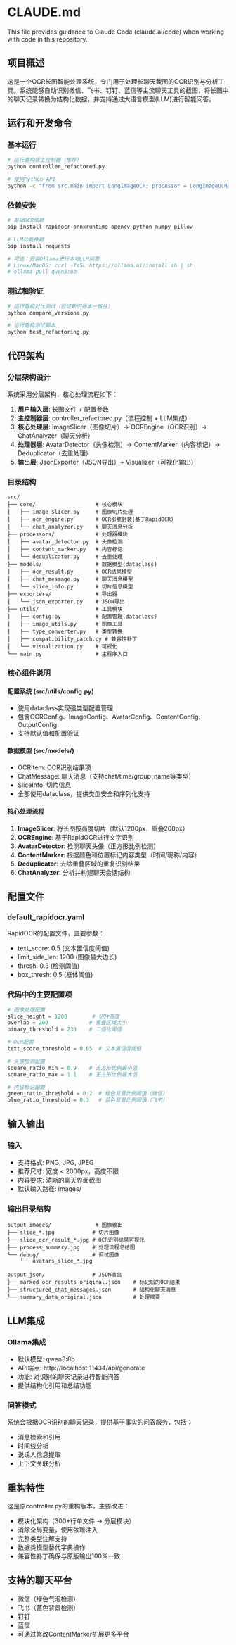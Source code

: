 # CLAUDE.md

This file provides guidance to Claude Code (claude.ai/code) when working with code in this repository.

## 项目概述

这是一个OCR长图智能处理系统，专门用于处理长聊天截图的OCR识别与分析工具。系统能够自动识别微信、飞书、钉钉、蓝信等主流聊天工具的截图，将长图中的聊天记录转换为结构化数据，并支持通过大语言模型(LLM)进行智能问答。

## 运行和开发命令

### 基本运行
```bash
# 运行重构版主控制器（推荐）
python controller_refactored.py

# 使用Python API
python -c "from src.main import LongImageOCR; processor = LongImageOCR(); processor.process_long_image('images/your_image.png')"
```

### 依赖安装
```bash
# 基础OCR依赖
pip install rapidocr-onnxruntime opencv-python numpy pillow

# LLM功能依赖
pip install requests

# 可选：安装Ollama进行本地LLM问答
# Linux/MacOS: curl -fsSL https://ollama.ai/install.sh | sh
# ollama pull qwen3:8b
```

### 测试和验证
```bash
# 运行重构对比测试（验证新旧版本一致性）
python compare_versions.py

# 运行重构测试脚本
python test_refactoring.py
```

## 代码架构

### 分层架构设计
系统采用分层架构，核心处理流程如下：

1. **用户输入层**: 长图文件 + 配置参数
2. **主控制器层**: controller_refactored.py（流程控制 + LLM集成）
3. **核心处理层**: ImageSlicer（图像切片）→ OCREngine（OCR识别）→ ChatAnalyzer（聊天分析）
4. **处理器层**: AvatarDetector（头像检测）→ ContentMarker（内容标记）→ Deduplicator（去重处理）
5. **输出层**: JsonExporter（JSON导出）+ Visualizer（可视化输出）

### 目录结构
```
src/
├── core/                   # 核心模块
│   ├── image_slicer.py     # 图像切片处理
│   ├── ocr_engine.py       # OCR引擎封装(基于RapidOCR)
│   └── chat_analyzer.py    # 聊天消息分析
├── processors/             # 处理器模块  
│   ├── avatar_detector.py  # 头像检测
│   ├── content_marker.py   # 内容标记
│   └── deduplicator.py     # 去重处理
├── models/                 # 数据模型(dataclass)
│   ├── ocr_result.py       # OCR结果模型
│   ├── chat_message.py     # 聊天消息模型
│   └── slice_info.py       # 切片信息模型
├── exporters/              # 导出器
│   └── json_exporter.py    # JSON导出
├── utils/                  # 工具模块
│   ├── config.py           # 配置管理(dataclass)
│   ├── image_utils.py      # 图像工具
│   ├── type_converter.py   # 类型转换
│   ├── compatibility_patch.py # 兼容性补丁
│   └── visualization.py    # 可视化
└── main.py                 # 主程序入口
```

### 核心组件说明

#### 配置系统 (src/utils/config.py)
- 使用dataclass实现强类型配置管理
- 包含OCRConfig、ImageConfig、AvatarConfig、ContentConfig、OutputConfig
- 支持默认值和配置验证

#### 数据模型 (src/models/)
- OCRItem: OCR识别结果项
- ChatMessage: 聊天消息（支持chat/time/group_name等类型）
- SliceInfo: 切片信息
- 全部使用dataclass，提供类型安全和序列化支持

#### 核心处理流程
1. **ImageSlicer**: 将长图按高度切片（默认1200px，重叠200px）
2. **OCREngine**: 基于RapidOCR进行文字识别
3. **AvatarDetector**: 检测聊天头像（正方形比例检测）
4. **ContentMarker**: 根据颜色和位置标记内容类型（时间/昵称/内容）
5. **Deduplicator**: 去除重叠区域的重复识别结果
6. **ChatAnalyzer**: 分析并构建聊天会话结构

## 配置文件

### default_rapidocr.yaml
RapidOCR的配置文件，主要参数：
- text_score: 0.5 (文本置信度阈值)
- limit_side_len: 1200 (图像最大边长)
- thresh: 0.3 (检测阈值)
- box_thresh: 0.5 (框体阈值)

### 代码中的主要配置项
```python
# 图像处理配置
slice_height = 1200        # 切片高度
overlap = 200             # 重叠区域大小
binary_threshold = 230    # 二值化阈值

# OCR配置  
text_score_threshold = 0.65  # 文本置信度阈值

# 头像检测配置
square_ratio_min = 0.9    # 正方形比例最小值
square_ratio_max = 1.1    # 正方形比例最大值

# 内容标记配置
green_ratio_threshold = 0.2  # 绿色背景比例阈值（微信）
blue_ratio_threshold = 0.3   # 蓝色背景比例阈值（飞书）
```

## 输入输出

### 输入
- 支持格式: PNG, JPG, JPEG
- 推荐尺寸: 宽度 < 2000px，高度不限
- 内容要求: 清晰的聊天界面截图
- 默认输入路径: images/

### 输出目录结构
```
output_images/              # 图像输出
├── slice_*.jpg            # 切片图像
├── slice_ocr_result_*.jpg # OCR识别结果可视化
├── process_summary.jpg    # 处理流程总结图
└── debug/                 # 调试图像
    └── avatars_slice_*.jpg

output_json/               # JSON输出
├── marked_ocr_results_original.json    # 标记后的OCR结果
├── structured_chat_messages.json       # 结构化聊天消息
└── summary_data_original.json          # 处理摘要
```

## LLM集成

### Ollama集成
- 默认模型: qwen3:8b
- API端点: http://localhost:11434/api/generate
- 功能: 对识别的聊天记录进行智能问答
- 提供结构化引用和总结功能

### 问答模式
系统会根据OCR识别的聊天记录，提供基于事实的问答服务，包括：
- 消息检索和引用
- 时间线分析
- 说话人信息提取
- 上下文关联分析

## 重构特性

这是原controller.py的重构版本，主要改进：
- 模块化架构（300+行单文件 → 分层模块）
- 消除全局变量，使用依赖注入
- 完整类型注解支持
- 数据类模型替代字典操作
- 兼容性补丁确保与原版输出100%一致

## 支持的聊天平台

- 微信（绿色气泡检测）
- 飞书（蓝色背景检测）  
- 钉钉
- 蓝信
- 可通过修改ContentMarker扩展更多平台